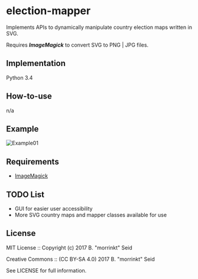 # election-mapper
Implements APIs to dynamically manipulate country election maps written in SVG.

Requires ***ImageMagick*** to convert SVG to PNG | JPG files.

Implementation
--------------

Python 3.4

How-to-use
----------

n/a

Example
-------

![Example01](example01.png)

Requirements
------------

* [ImageMagick](https://www.imagemagick.org/script/index.php)

TODO List
---------

* GUI for easier user accessibility
* More SVG country maps and mapper classes available for use

License
-------

MIT License :: Copyright (c) 2017  B. "morrinkt" Seid

Creative Commons :: (CC BY-SA 4.0) 2017 B. "morrinkt" Seid

See LICENSE for full information.
